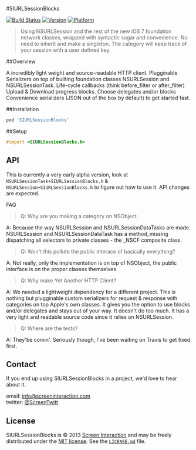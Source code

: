 #SIURLSessionBlocks

[![Build Status](https://travis-ci.org/etalio/SIURLSessionBlocks.png?branch=master)](https://travis-ci.org/screeninteraction/SIURLSessionBlocks)
[![Version](http://cocoapod-badges.herokuapp.com/v/SIURLSessionBlocks/badge.png)](http://cocoadocs.org/docsets/SIURLSessionBlocks)
[![Platform](http://cocoapod-badges.herokuapp.com/p/SIURLSessionBlocks/badge.png)](http://cocoadocs.org/docsets/SIURLSessionBlocks)

> Using NSURLSession and the rest of the new iOS 7 foundation network classes, wrapped with syntactic sugar and convenience. No need to inherit and make a singleton. The category will keep track of your session with a user defined key. 

##Overview

A incredibly light weight and source-readable HTTP client. 
Plugginable Serializers on top of builting foundation classes NSURLSession and NSURLSessionTask.
Life-cycle callbacks (think before_filter or after_filter) 
Upload & Download progress blocks. 
Choose delegates and/or blocks
Convenience serializers (JSON out of the box by default) to get started fast. 



##Installation

```ruby
pod 'SIURLSessionBlocks'
```


##Setup

```objective-c
#import <SIURLSessionBlocks.h>
```


## API

This is currently a very early alpha version, 
look at ```NSURLSessionTask+SIURLSessionBlocks.h``` & ```NSURLSession+SIURLSessionBlocks.h``` to figure out how to use it. 
API changes are expected.

FAQ

>Q: Why are you making a category on NSObject.

A: Because the way NSURLSession and NSURLSessionDataTasks are made. NSURLSession and NSURLSessionDataTask has a method_missing dispatching all selectors to private classes - the _NSCF composite class.



>Q: Won't this pollute the public interace of basically everything?

A: Not really, only the implementation is on top of NSObject, the public interface is on the proper classes themselves


>Q: Why make Yet Another HTTP Client?

A: We needed a lightweight dependency for a different project. 
This is nothing but plugginable custom serializers for request & response with categories on top Apple's own classes. 
It gives you the option to use blocks and/or delegates and stays out of your way. 
It doesn't do too much. 
It has a very light and readable source code since it relies on NSURLSession. 



>Q: Where are the tests?

A: They'be comin'. Seriously though, I've been waiting on Travis to get fixed first. 




Contact
-------

If you end up using SIURLSessionBlocks in a project, we'd love to hear about it.

email: [info@screeninteraction.com](mailto:contact@screeninteraction.com)  
twitter: [@ScreenTwitt](https://twitter.com/ScreenTwitt)

## License

SIURLSessionBlocks is © 2013 [Screen Interaction](http://www.github.com/screeninteraction) and may be freely
distributed under the [MIT license](http://opensource.org/licenses/MIT).
See the [`LICENSE.md`](https://github.com/screeninteraction/SIURLSessionBlocks/blob/master/LICENSE.md) file.
